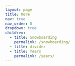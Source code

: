 ```yaml
---
layout: page
title: More
nav: true
nav_order: 8
dropdown: true
children:
  - title: Snowboarding
    permalink: /snowboarding/
  - title: divider
  - title: Years
    permalink: /years/
---
```

